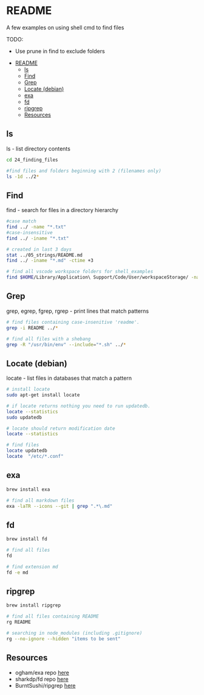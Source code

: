 # README

A few examples on using shell cmd to find files

TODO:

* Use prune in find to exclude folders

- [README](#readme)
  - [ls](#ls)
  - [Find](#find)
  - [Grep](#grep)
  - [Locate (debian)](#locate-debian)
  - [exa](#exa)
  - [fd](#fd)
  - [ripgrep](#ripgrep)
  - [Resources](#resources)

## ls

ls - list directory contents

```sh
cd 24_finding_files

#find files and folders beginning with 2 (filenames only) 
ls -1d ../2* 
```

## Find

find - search for files in a directory hierarchy

```sh
#case match
find ../ -name "*.txt" 
#case-insensitive
find ../ -iname "*.txt"

# created in last 3 days
stat ../05_strings/README.md  
find ../ -iname "*.md" -ctime +3

# find all vscode workspace folders for shell_examples
find $HOME/Library/Application\ Support/Code/User/workspaceStorage/ -name "*.json" -print -exec jq . {} \; | grep -A 10 -B 10 'shell_examples"'
```

## Grep

grep, egrep, fgrep, rgrep - print lines that match patterns

```sh
# find files containing case-insenitive 'readme'. 
grep -i README ../*

# find all files with a shebang
grep -R "/usr/bin/env" --include="*.sh" ../* 
```

## Locate (debian)

locate - list files in databases that match a pattern

```sh
# install locate
sudo apt-get install locate

# if locate returns nothing you need to run updatedb.
locate --statistics  
sudo updatedb

# locate should return modification date
locate --statistics  

# find files
locate updatedb
locate  "/etc/*.conf"
```

## exa

```sh
brew install exa

# find all markdown files
exa -laTR --icons --git | grep ".*\.md"
```

## fd

```sh
brew install fd

# find all files
fd

# find extension md
fd -e md
```

## ripgrep

```sh
brew install ripgrep

# find all files containing README
rg README

# searching in node_modules (including .gitignore) 
rg --no-ignore --hidden "items to be sent"
```


## Resources

* ogham/exa repo [here](https://github.com/ogham/exa)  
* sharkdp/fd repo [here](https://github.com/sharkdp/fd)  
* BurntSushi/ripgrep [here](https://github.com/BurntSushi/ripgrep)  
